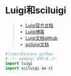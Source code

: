 # Luigi和sciluigi

> * [Luigi官方文档](http://luigi.readthedocs.io/en/stable/)
> * [Luigi博客](http://www.cnblogs.com/dongdone/p/5710510.html)
> * [Luigi文档github](https://github.com/spotify/luigi)
> * [sciluigi文档](https://github.com/pharmbio/sciluigi)

```python
#!/usr/bin/env python
# -*- coding: UTF-8 -*-
import luigi
import sciluigi as sl
```